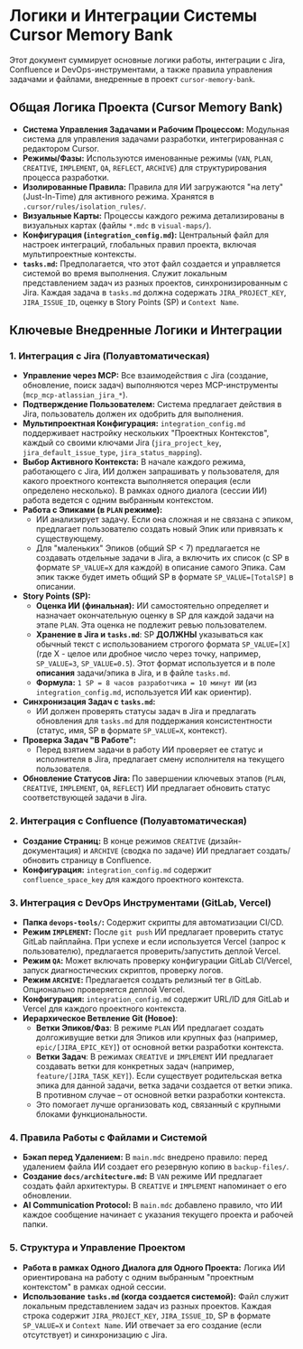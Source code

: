 # Логики и Интеграции Системы Cursor Memory Bank

Этот документ суммирует основные логики работы, интеграции с Jira, Confluence и DevOps-инструментами, а также правила управления задачами и файлами, внедренные в проект `cursor-memory-bank`.

## Общая Логика Проекта (Cursor Memory Bank)

*   **Система Управления Задачами и Рабочим Процессом:** Модульная система для управления задачами разработки, интегрированная с редактором Cursor.
*   **Режимы/Фазы:** Используются именованные режимы (`VAN`, `PLAN`, `CREATIVE`, `IMPLEMENT`, `QA`, `REFLECT`, `ARCHIVE`) для структурирования процесса разработки.
*   **Изолированные Правила:** Правила для ИИ загружаются "на лету" (Just-In-Time) для активного режима. Хранятся в `.cursor/rules/isolation_rules/`.
*   **Визуальные Карты:** Процессы каждого режима детализированы в визуальных картах (файлы `*.mdc` в `visual-maps/`).
*   **Конфигурация (`integration_config.md`):** Центральный файл для настроек интеграций, глобальных правил проекта, включая мультипроектные контексты.
*   **`tasks.md`:** Предполагается, что этот файл создается и управляется системой во время выполнения. Служит локальным представлением задач из разных проектов, синхронизированным с Jira. Каждая задача в `tasks.md` должна содержать `JIRA_PROJECT_KEY`, `JIRA_ISSUE_ID`, оценку в Story Points (SP) и `Context Name`.

## Ключевые Внедренные Логики и Интеграции

### 1. Интеграция с Jira (Полуавтоматическая)

*   **Управление через MCP:** Все взаимодействия с Jira (создание, обновление, поиск задач) выполняются через MCP-инструменты (`mcp_mcp-atlassian_jira_*`).
*   **Подтверждение Пользователем:** Система предлагает действия в Jira, пользователь должен их одобрить для выполнения.
*   **Мультипроектная Конфигурация:** `integration_config.md` поддерживает настройку нескольких "Проектных Контекстов", каждый со своими ключами Jira (`jira_project_key`, `jira_default_issue_type`, `jira_status_mapping`).
*   **Выбор Активного Контекста:** В начале каждого режима, работающего с Jira, ИИ должен запрашивать у пользователя, для какого проектного контекста выполняется операция (если определено несколько). В рамках одного диалога (сессии ИИ) работа ведется с одним выбранным контекстом.
*   **Работа с Эпиками (в `PLAN` режиме):**
    *   ИИ анализирует задачу. Если она сложная и не связана с эпиком, предлагает пользователю создать новый Эпик или привязать к существующему.
    *   Для "маленьких" Эпиков (общий SP < 7) предлагается не создавать отдельные задачи в Jira, а включить их список (с SP в формате `SP_VALUE=X` для каждой) в описание самого Эпика. Сам эпик также будет иметь общий SP в формате `SP_VALUE=[TotalSP]` в описании.
*   **Story Points (SP):**
    *   **Оценка ИИ (финальная):** ИИ самостоятельно определяет и назначает окончательную оценку в SP для каждой задачи на этапе `PLAN`. Эта оценка не подлежит ревью пользователем.
    *   **Хранение в Jira и `tasks.md`**: SP **ДОЛЖНЫ** указываться как обычный текст с использованием строгого формата `SP_VALUE=[X]` (где X - целое или дробное число через точку, например, `SP_VALUE=3`, `SP_VALUE=0.5`). Этот формат используется и в поле **описания** задачи/эпика в Jira, и в файле `tasks.md`.
    *   **Формула:** `1 SP = 8 часов разработчика = 10 минут ИИ` (из `integration_config.md`, используется ИИ как ориентир).
*   **Синхронизация Задач с `tasks.md`:**
    *   ИИ должен проверять статусы задач в Jira и предлагать обновления для `tasks.md` для поддержания консистентности (статус, имя, SP в формате `SP_VALUE=X`, контекст).
*   **Проверка Задач "В Работе":**
    *   Перед взятием задачи в работу ИИ проверяет ее статус и исполнителя в Jira, предлагает смену исполнителя на текущего пользователя.
*   **Обновление Статусов Jira:** По завершении ключевых этапов (`PLAN`, `CREATIVE`, `IMPLEMENT`, `QA`, `REFLECT`) ИИ предлагает обновить статус соответствующей задачи в Jira.

### 2. Интеграция с Confluence (Полуавтоматическая)

*   **Создание Страниц:** В конце режимов `CREATIVE` (дизайн-документация) и `ARCHIVE` (сводка по задаче) ИИ предлагает создать/обновить страницу в Confluence.
*   **Конфигурация:** `integration_config.md` содержит `confluence_space_key` для каждого проектного контекста.

### 3. Интеграция с DevOps Инструментами (GitLab, Vercel)

*   **Папка `devops-tools/`:** Содержит скрипты для автоматизации CI/CD.
*   **Режим `IMPLEMENT`:** После `git push` ИИ предлагает проверить статус GitLab пайплайна. При успехе и если используется Vercel (запрос к пользователю), предлагается проверить/запустить деплой Vercel.
*   **Режим `QA`:** Может включать проверку конфигурации GitLab CI/Vercel, запуск диагностических скриптов, проверку логов.
*   **Режим `ARCHIVE`:** Предлагается создать релизный тег в GitLab. Опционально проверяется деплой Vercel.
*   **Конфигурация:** `integration_config.md` содержит URL/ID для GitLab и Vercel для каждого проектного контекста.
*   **Иерархическое Ветвление Git (Новое)**:
    *   **Ветки Эпиков/Фаз**: В режиме `PLAN` ИИ предлагает создать долгоживущие ветки для Эпиков или крупных фаз (например, `epic/[JIRA_EPIC_KEY]`) от основной ветки разработки контекста.
    *   **Ветки Задач**: В режимах `CREATIVE` и `IMPLEMENT` ИИ предлагает создавать ветки для конкретных задач (например, `feature/[JIRA_TASK_KEY]`). Если существует родительская ветка эпика для данной задачи, ветка задачи создается от ветки эпика. В противном случае – от основной ветки разработки контекста.
    *   Это помогает лучше организовать код, связанный с крупными блоками функциональности.

### 4. Правила Работы с Файлами и Системой

*   **Бэкап перед Удалением:** В `main.mdc` внедрено правило: перед удалением файла ИИ создает его резервную копию в `backup-files/`.
*   **Создание `docs/architecture.md`:** В `VAN` режиме ИИ предлагает создать файл архитектуры. В `CREATIVE` и `IMPLEMENT` напоминает о его обновлении.
*   **AI Communication Protocol:** В `main.mdc` добавлено правило, что ИИ каждое сообщение начинает с указания текущего проекта и рабочей папки.

### 5. Структура и Управление Проектом

*   **Работа в рамках Одного Диалога для Одного Проекта:** Логика ИИ ориентирована на работу с одним выбранным "проектным контекстом" в рамках одной сессии.
*   **Использование `tasks.md` (когда создается системой):** Файл служит локальным представлением задач из разных проектов. Каждая строка содержит `JIRA_PROJECT_KEY`, `JIRA_ISSUE_ID`, SP в формате `SP_VALUE=X` и `Context Name`. ИИ отвечает за его создание (если отсутствует) и синхронизацию с Jira. 